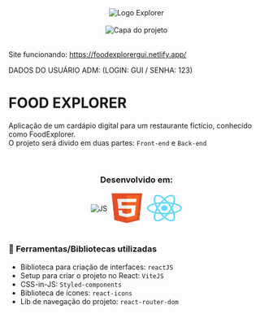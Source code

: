 <div align="center">
  <img alt="Logo Explorer" title="Explorer" src="https://i.imgur.com/2IqqDoo.png">
</div>
<br>

<div align="center">
  <img alt="Capa do projeto" title="FoodExplorer" src="https://i.imgur.com/eOwPbOt.jpg">
</div>
<br>

Site funcionando: https://foodexplorergui.netlify.app/

DADOS DO USUÁRIO ADM: (LOGIN: GUI  /  SENHA: 123)




# FOOD EXPLORER
Aplicação de um cardápio digital para um restaurante fictício, conhecido como FoodExplorer.<br>
O projeto será divido em duas partes: `Front-end` e `Back-end`

<br>
<h3 align="center">Desenvolvido em: </h3>
<div align="center">
    <img align="center" alt="JS" height="60" width="70" src="https://cdn.worldvectorlogo.com/logos/javascript-1.svg">
    <img align="center" alt="Renan-HTML" height="60" width="70" src="https://raw.githubusercontent.com/devicons/devicon/master/icons/html5/html5-original.svg">
    <img align="center" alt="Renan-React" height="60" width="70" src="https://raw.githubusercontent.com/devicons/devicon/master/icons/react/react-original.svg">
</div>
<br>


### 📘 Ferramentas/Bibliotecas utilizadas
  - Biblioteca para criação de interfaces: `reactJS`
  - Setup para criar o projeto no React: `ViteJS`
  - CSS-in-JS: `Styled-components`
  - Biblioteca de ícones: `react-icons`
  - Lib de navegação do projeto: `react-router-dom`



